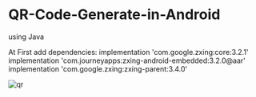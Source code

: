 # QR-Code-Generate-in-Android
using Java 

At First add dependencies:
implementation 'com.google.zxing:core:3.2.1'
    implementation 'com.journeyapps:zxing-android-embedded:3.2.0@aar'
    implementation 'com.google.zxing:zxing-parent:3.4.0'

![qr](https://user-images.githubusercontent.com/54130935/93039825-58965680-f5fd-11ea-94b6-d1b0e3aac648.JPG)
